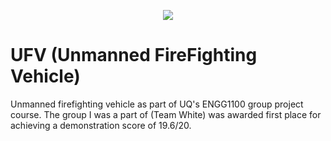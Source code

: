 
<p align="center">
  <img src="https://github.com/TheZ0/UFV/assets/142558812/c91ddf86-0796-4795-acd4-2aa06717be26"/>
</p>

# UFV (Unmanned FireFighting Vehicle)
Unmanned firefighting vehicle as part of UQ's ENGG1100 group project course. The group I was a part of (Team White) was awarded first place for achieving a demonstration score of 19.6/20.
